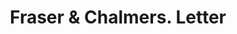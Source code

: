 ---
doi: 10.7916/D87Q09GF
date_other: '1880'
date_other_textual: 1880-1889
form: correspondence
genre:
- Letters (correspondence)
name:
- Fraser & Chalmers
object_in_context_url: https://biggert.cul.columbia.edu/items/view/ave_biggert_00188
subject_hierarchical_geographic:
- Chicago, Illinois, United States
subject_name:
- Fraser & Chalmers
title: Fraser & Chalmers. Letter
sort_title: Fraser & Chalmers. Letter
call_number: ave_biggert_00188
coordinates:
- 41.83694444444445,-87.68472222222222
pid: ave_biggert_00188
identifiers: ave_biggert_00188
permalink: /biggert/ave_biggert_00188/
layout: iiif-image-page
---